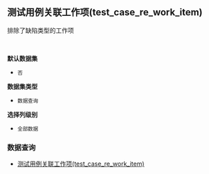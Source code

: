 ## 测试用例关联工作项(test_case_re_work_item) <!-- {docsify-ignore-all} -->

排除了缺陷类型的工作项

<br>
<p class="panel-title"><b>默认数据集</b></p>

* `否`

<p class="panel-title"><b>数据集类型</b></p>

* `数据查询`

<p class="panel-title"><b>选择列级别</b></p>

* `全部数据`




### 数据查询
  * [测试用例关联工作项(test_case_re_work_item)](module/Base/relation/query/test_case_re_work_item)
